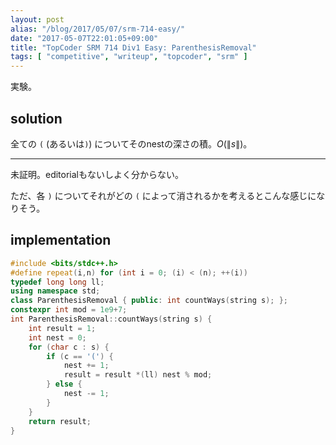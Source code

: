 ```yaml
---
layout: post
alias: "/blog/2017/05/07/srm-714-easy/"
date: "2017-05-07T22:01:05+09:00"
title: "TopCoder SRM 714 Div1 Easy: ParenthesisRemoval"
tags: [ "competitive", "writeup", "topcoder", "srm" ]
---
```


実験。

## solution

全ての `(` (あるいは`)`) についてそのnestの深さの積。$O(\|s\|)$。

---

未証明。editorialもないしよく分からない。

ただ、各 `)` についてそれがどの `(` によって消されるかを考えるとこんな感じになりそう。

## implementation

``` c++
#include <bits/stdc++.h>
#define repeat(i,n) for (int i = 0; (i) < (n); ++(i))
typedef long long ll;
using namespace std;
class ParenthesisRemoval { public: int countWays(string s); };
constexpr int mod = 1e9+7;
int ParenthesisRemoval::countWays(string s) {
    int result = 1;
    int nest = 0;
    for (char c : s) {
        if (c == '(') {
            nest += 1;
            result = result *(ll) nest % mod;
        } else {
            nest -= 1;
        }
    }
    return result;
}
```
